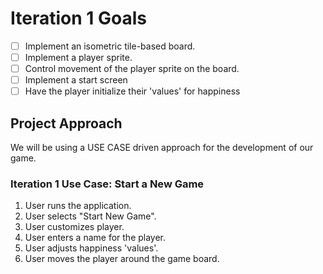 Iteration 1 Goals
=================
- [ ] Implement an isometric tile-based board.
- [ ] Implement a player sprite.
- [ ] Control movement of the player sprite on the board.
- [ ] Implement a start screen
- [ ] Have the player initialize their 'values' for happiness

Project Approach
----------------
We will be using a USE CASE driven approach for the development of our game.

### Iteration 1 Use Case: Start a New Game
1. User runs the application.
2. User selects "Start New Game".
3. User customizes player.
  1. User enters a name for the player.
  2. User adjusts happiness 'values'.
4. User moves the player around the game board.
